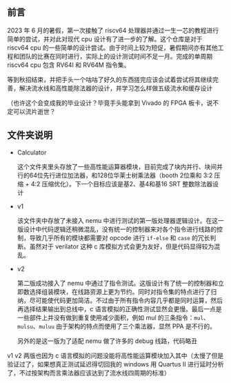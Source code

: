 ## 前言

2023 年 6 月的暑假，第一次接触了 riscv64 处理器并通过一生一芯的教程进行简单的尝试，并对此对现代 cpu 设计有了进一步的了解。这个仓库是对于 riscv64 cpu 的一些简单的设计尝试。由于时间上较为短促，暑假期间亦有其他工程和团队的比赛在同时进行，实际上的设计测试时间不足一月。完成的单周期 riscv64 cpu 包含 RV64I 和 RV64M 指令集。

等到秋招结束，并把手头一个咕咕了好久的东西搓完应该会试着尝试将其继续完善，解决流水线和高性能除法器的设计，并学习怎么样做五级流水和缓存设计

（也许这个会变成我的毕业设计？毕竟手头能拿到 Vivado 的 FPGA 板卡，说不定可以流片逝世？

## 文件夹说明

* Calculator

  这个文件夹里头存放了一些高性能运算器模块，目前完成了块内并行、块间并行的64位先行进位加法器，和128位华莱士树乘法器（booth 2位乘和 3:2 压缩 + 4:2 压缩优化）。下一个目标应该是基2、基4和基16 SRT 整数除法器设计

* v1

  该文件夹中存放了未接入 nemu 中进行测试的第一版处理器逻辑设计。在这一版设计中代码逻辑还稍微混乱，没有统一的控制器来对各个指令进行线路的控制，导致几乎所有的模块都需要对 opcode 进行 `if-else` 和 `case` 的冗长判断。虽然对于 verilator 这种 c 库模拟方式会更为友好，但是代码显得较为混乱。

* v2

  第二版成功接入了 nemu 中通过了指令测试。这版设计有了统一的控制器和立即数选择组装模块，在线路资源上更为节约。同时对指令集的特点进行了归纳，尽可能使代码更加简洁。不过由于所有指令内容几乎都是同时运算，然后再选择结果输出到总线中，c 语言模拟的正确性测试显然会更慢。最后一点是一些部件上并没有做到重复使用减少面积，例如 mul 的三条指令：`mul`、`mulsu`、`muluu` 由于架构的特点而使用了三个乘法器，显然 PPA 是不行的。

  另外的是这一版为了适配 nemu 做了许多的 debug 线路，代码略丑

v1 v2 两版也因为 c 语言模拟的问题没能将高性能运算模块加入其中（太慢了但是验证过了，如果想真正测试延迟得切回我的 windows 用 Quartus II 进行延时分析了，不过按架构而言乘法器应该达到了流水线四周期的标准）